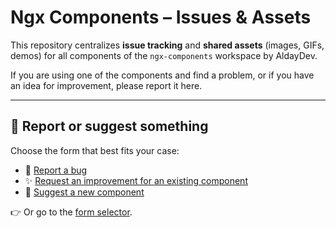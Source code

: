 # Ngx Components – Issues & Assets

This repository centralizes **issue tracking** and **shared assets** (images, GIFs, demos) for all components of the `ngx-components` workspace by AldayDev.  

If you are using one of the components and find a problem, or if you have an idea for improvement, please report it here.

---

## 📌 Report or suggest something

Choose the form that best fits your case:

- 🐞 [Report a bug](https://github.com/aldaydev/ngx-components-issues/issues/new?template=bug_report.yml)  
- ✨ [Request an improvement for an existing component](https://github.com/aldaydev/ngx-components-issues/issues/new?template=feature_request.yml)  
- 🧩 [Suggest a new component](https://github.com/aldaydev/ngx-components-issues/issues/new?template=new_component_request.yml)  

👉 Or go to the [form selector](https://github.com/aldaydev/ngx-components-issues/issues/new/choose).
